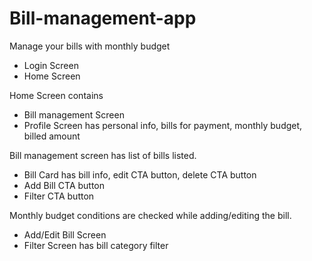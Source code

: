 # Bill-management-app
Manage your bills with monthly budget

- Login Screen
- Home Screen

Home Screen contains 
   - Bill management Screen
   - Profile Screen has personal info, bills for payment, monthly budget, billed amount

Bill management screen has list of bills listed.
  - Bill Card has bill info, edit CTA button, delete CTA button
  - Add Bill CTA button
  - Filter CTA button
  
 Monthly budget conditions are checked while adding/editing the bill.
 
- Add/Edit Bill Screen
- Filter Screen has bill category filter
